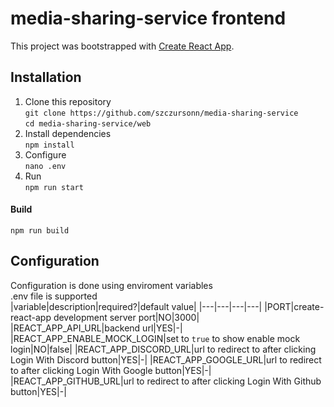 # media-sharing-service frontend

This project was bootstrapped with [Create React App](https://github.com/facebook/create-react-app).

## Installation
1. Clone this repository  
`git clone https://github.com/szczursonn/media-sharing-service`  
`cd media-sharing-service/web`  
2. Install dependencies  
`npm install`  
3. Configure  
`nano .env`  
4. Run  
`npm run start`  

#### Build  
`npm run build`

## Configuration
Configuration is done using enviroment variables  
.env file is supported  
|variable|description|required?|default value|
|---|---|---|---|
|PORT|create-react-app development server port|NO|3000|
|REACT_APP_API_URL|backend url|YES|-|
|REACT_APP_ENABLE_MOCK_LOGIN|set to `true` to show enable mock login|NO|false|
|REACT_APP_DISCORD_URL|url to redirect to after clicking Login With Discord button|YES|-|
|REACT_APP_GOOGLE_URL|url to redirect to after clicking Login With Google button|YES|-|
|REACT_APP_GITHUB_URL|url to redirect to after clicking Login With Github button|YES|-|